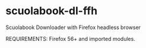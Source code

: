 # scuolabook-dl-ffh
Scuolabook Downloader with Firefox headless browser

REQUIREMENTS: Firefox 56+ and imported modules.
